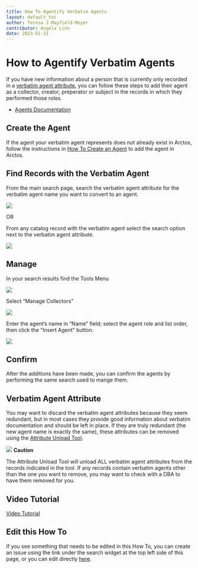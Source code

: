 ```yaml
---
title: How To Agentify Verbatim Agents
layout: default_toc
author: Teresa J Mayfield-Meyer
contributor: Angela Linn
date: 2023-01-31
---
```

# How to Agentify Verbatim Agents

If you have new information about a person that is currently only recorded in a [verbatim agent attribute](https://arctos.database.museum/info/ctDocumentation.cfm?table=ctattribute_type#verbatim_agent), you can follow these steps to add their agent as a collector, creator, preperator or subject in the records in which they performed those roles.

- <a href="https://handbook.arctosdb.org/documentation/agent.html" target="_blank">Agents Documentation</a>

## Create the Agent

If the agent your verbatim agent represents does not already exist in Arctos, follow the instructions in [How To Create an Agent](/How-to-Create-Agents.markdown) to add the agent in Arctos. 


## Find Records with the Verbatim Agent

From the main search page, search the verbatim agent attribute for the verbatim agent name you want to convert to an agent.

![](https://raw.githubusercontent.com/ArctosDB/documentation-wiki/gh-pages/tutorial_images/Agents/image7.png)

OR

From any catalog record with the verbatim agent select the search option next to the verbatim agent attribute.

![](https://raw.githubusercontent.com/ArctosDB/documentation-wiki/gh-pages/tutorial_images/Agents/image3.png)

## Manage

In your search results find the Tools Menu

![](https://raw.githubusercontent.com/ArctosDB/documentation-wiki/gh-pages/tutorial_images/Agents/image6.png)

Select “Manage Collectors”

![](https://raw.githubusercontent.com/ArctosDB/documentation-wiki/gh-pages/tutorial_images/Agents/image8.png)

Enter the agent’s name in “Name” field; select the agent role and list order, then click the “Insert Agent” button.

![](https://raw.githubusercontent.com/ArctosDB/documentation-wiki/gh-pages/tutorial_images/Agents/image9.png)


## Confirm

After the additions have been made, you can confirm the agents by performing the same search used to mange them.

## Verbatim Agent Attribute

You may want to discard the verbatim agent attributes because they seem redundant, but in most cases they provide good information about verbatim documentation and should be left in place. If they are truly redundant (the new agent name is exactly the same), these attributes can be removed using the [Attribute Unload Tool](https://arctos.database.museum/tools/BulkUnLoadAttribute.cfm). 

![](https://raw.githubusercontent.com/ArctosDB/documentation-wiki/gh-pages/tutorial_images/Bear%20Caution.jpg) **Caution**

The Attribute Unload Tool will unload ALL verbatim agent attributes from the records indicated in the tool. If any records contain verbatim agents other than the one you want to remove, you may want to check with a DBA to have them removed for you. 

## Video Tutorial

[Video Tutorial](https://www.youtube.com/watch?v=np1jQzi0f9Q)

## Edit this How To

If you see something that needs to be edited in this How To, you can create an issue using the link under the search widget at the top left side of this page, or you can edit directly [here](https://github.com/ArctosDB/documentation-wiki/edit/gh-pages/_how_to/How-to-Agentify-Verbatim-Agents.markdown).
